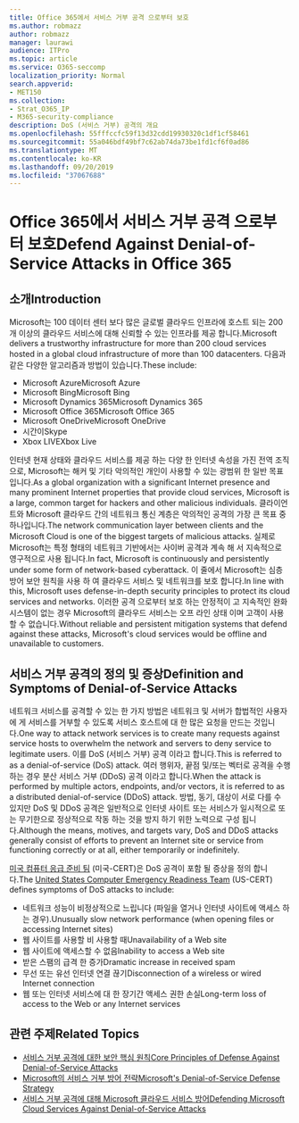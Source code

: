 ```yaml
---
title: Office 365에서 서비스 거부 공격 으로부터 보호
ms.author: robmazz
author: robmazz
manager: laurawi
audience: ITPro
ms.topic: article
ms.service: O365-seccomp
localization_priority: Normal
search.appverid:
- MET150
ms.collection:
- Strat_O365_IP
- M365-security-compliance
description: DoS (서비스 거부) 공격의 개요
ms.openlocfilehash: 55fffccfc59f13d32cdd19930320c1df1cf58461
ms.sourcegitcommit: 55a046bdf49bf7c62ab74da73be1fd1cf6f0ad86
ms.translationtype: MT
ms.contentlocale: ko-KR
ms.lasthandoff: 09/20/2019
ms.locfileid: "37067688"
---
```

# <a name="defend-against-denial-of-service-attacks-in-office-365"></a><span data-ttu-id="a2cb3-103">Office 365에서 서비스 거부 공격 으로부터 보호</span><span class="sxs-lookup"><span data-stu-id="a2cb3-103">Defend Against Denial-of-Service Attacks in Office 365</span></span>

## <a name="introduction"></a><span data-ttu-id="a2cb3-104">소개</span><span class="sxs-lookup"><span data-stu-id="a2cb3-104">Introduction</span></span>

<span data-ttu-id="a2cb3-105">Microsoft는 100 데이터 센터 보다 많은 글로벌 클라우드 인프라에 호스트 되는 200 개 이상의 클라우드 서비스에 대해 신뢰할 수 있는 인프라를 제공 합니다.</span><span class="sxs-lookup"><span data-stu-id="a2cb3-105">Microsoft delivers a trustworthy infrastructure for more than 200 cloud services hosted in a global cloud infrastructure of more than 100 datacenters.</span></span> <span data-ttu-id="a2cb3-106">다음과 같은 다양한 알고리즘과 방법이 있습니다.</span><span class="sxs-lookup"><span data-stu-id="a2cb3-106">These include:</span></span>

- <span data-ttu-id="a2cb3-107">Microsoft Azure</span><span class="sxs-lookup"><span data-stu-id="a2cb3-107">Microsoft Azure</span></span>
- <span data-ttu-id="a2cb3-108">Microsoft Bing</span><span class="sxs-lookup"><span data-stu-id="a2cb3-108">Microsoft Bing</span></span>
- <span data-ttu-id="a2cb3-109">Microsoft Dynamics 365</span><span class="sxs-lookup"><span data-stu-id="a2cb3-109">Microsoft Dynamics 365</span></span>
- <span data-ttu-id="a2cb3-110">Microsoft Office 365</span><span class="sxs-lookup"><span data-stu-id="a2cb3-110">Microsoft Office 365</span></span>
- <span data-ttu-id="a2cb3-111">Microsoft OneDrive</span><span class="sxs-lookup"><span data-stu-id="a2cb3-111">Microsoft OneDrive</span></span>
- <span data-ttu-id="a2cb3-112">시간이</span><span class="sxs-lookup"><span data-stu-id="a2cb3-112">Skype</span></span>
- <span data-ttu-id="a2cb3-113">Xbox LIVE</span><span class="sxs-lookup"><span data-stu-id="a2cb3-113">Xbox Live</span></span>

<span data-ttu-id="a2cb3-114">인터넷 현재 상태와 클라우드 서비스를 제공 하는 다양 한 인터넷 속성을 가진 전역 조직으로, Microsoft는 해커 및 기타 악의적인 개인이 사용할 수 있는 광범위 한 일반 목표입니다.</span><span class="sxs-lookup"><span data-stu-id="a2cb3-114">As a global organization with a significant Internet presence and many prominent Internet properties that provide cloud services, Microsoft is a large, common target for hackers and other malicious individuals.</span></span> <span data-ttu-id="a2cb3-115">클라이언트와 Microsoft 클라우드 간의 네트워크 통신 계층은 악의적인 공격의 가장 큰 목표 중 하나입니다.</span><span class="sxs-lookup"><span data-stu-id="a2cb3-115">The network communication layer between clients and the Microsoft Cloud is one of the biggest targets of malicious attacks.</span></span> <span data-ttu-id="a2cb3-116">실제로 Microsoft는 특정 형태의 네트워크 기반에서는 사이버 공격과 계속 해 서 지속적으로 영구적으로 사용 됩니다.</span><span class="sxs-lookup"><span data-stu-id="a2cb3-116">In fact, Microsoft is continuously and persistently under some form of network-based cyberattack.</span></span> <span data-ttu-id="a2cb3-117">이 줄에서 Microsoft는 심층 방어 보안 원칙을 사용 하 여 클라우드 서비스 및 네트워크를 보호 합니다.</span><span class="sxs-lookup"><span data-stu-id="a2cb3-117">In line with this, Microsoft uses defense-in-depth security principles to protect its cloud services and networks.</span></span> <span data-ttu-id="a2cb3-118">이러한 공격 으로부터 보호 하는 안정적이 고 지속적인 완화 시스템이 없는 경우 Microsoft의 클라우드 서비스는 오프 라인 상태 이며 고객이 사용할 수 없습니다.</span><span class="sxs-lookup"><span data-stu-id="a2cb3-118">Without reliable and persistent mitigation systems that defend against these attacks, Microsoft's cloud services would be offline and unavailable to customers.</span></span>

## <a name="definition-and-symptoms-of-denial-of-service-attacks"></a><span data-ttu-id="a2cb3-119">서비스 거부 공격의 정의 및 증상</span><span class="sxs-lookup"><span data-stu-id="a2cb3-119">Definition and Symptoms of Denial-of-Service Attacks</span></span>

<span data-ttu-id="a2cb3-120">네트워크 서비스를 공격할 수 있는 한 가지 방법은 네트워크 및 서버가 합법적인 사용자에 게 서비스를 거부할 수 있도록 서비스 호스트에 대 한 많은 요청을 만드는 것입니다.</span><span class="sxs-lookup"><span data-stu-id="a2cb3-120">One way to attack network services is to create many requests against service hosts to overwhelm the network and servers to deny service to legitimate users.</span></span> <span data-ttu-id="a2cb3-121">이를 DoS (서비스 거부) 공격 이라고 합니다.</span><span class="sxs-lookup"><span data-stu-id="a2cb3-121">This is referred to as a denial-of-service (DoS) attack.</span></span> <span data-ttu-id="a2cb3-122">여러 행위자, 끝점 및/또는 벡터로 공격을 수행 하는 경우 분산 서비스 거부 (DDoS) 공격 이라고 합니다.</span><span class="sxs-lookup"><span data-stu-id="a2cb3-122">When the attack is performed by multiple actors, endpoints, and/or vectors, it is referred to as a distributed denial-of-service (DDoS) attack.</span></span> <span data-ttu-id="a2cb3-123">방법, 동기, 대상이 서로 다를 수 있지만 DoS 및 DDoS 공격은 일반적으로 인터넷 사이트 또는 서비스가 일시적으로 또는 무기한으로 정상적으로 작동 하는 것을 방지 하기 위한 노력으로 구성 됩니다.</span><span class="sxs-lookup"><span data-stu-id="a2cb3-123">Although the means, motives, and targets vary, DoS and DDoS attacks generally consist of efforts to prevent an Internet site or service from functioning correctly or at all, either temporarily or indefinitely.</span></span>

<span data-ttu-id="a2cb3-124">[미국 컴퓨터 응급 준비 팀](https://www.us-cert.gov/) (미국-CERT)은 DoS 공격이 포함 될 증상을 정의 합니다.</span><span class="sxs-lookup"><span data-stu-id="a2cb3-124">The [United States Computer Emergency Readiness Team](https://www.us-cert.gov/) (US-CERT) defines symptoms of DoS attacks to include:</span></span>

- <span data-ttu-id="a2cb3-125">네트워크 성능이 비정상적으로 느립니다 (파일을 열거나 인터넷 사이트에 액세스 하는 경우).</span><span class="sxs-lookup"><span data-stu-id="a2cb3-125">Unusually slow network performance (when opening files or accessing Internet sites)</span></span>
- <span data-ttu-id="a2cb3-126">웹 사이트를 사용할 비 사용할 때</span><span class="sxs-lookup"><span data-stu-id="a2cb3-126">Unavailability of a Web site</span></span>
- <span data-ttu-id="a2cb3-127">웹 사이트에 액세스할 수 없음</span><span class="sxs-lookup"><span data-stu-id="a2cb3-127">Inability to access a Web site</span></span>
- <span data-ttu-id="a2cb3-128">받은 스팸의 급격 한 증가</span><span class="sxs-lookup"><span data-stu-id="a2cb3-128">Dramatic increase in received spam</span></span>
- <span data-ttu-id="a2cb3-129">무선 또는 유선 인터넷 연결 끊기</span><span class="sxs-lookup"><span data-stu-id="a2cb3-129">Disconnection of a wireless or wired Internet connection</span></span>
- <span data-ttu-id="a2cb3-130">웹 또는 인터넷 서비스에 대 한 장기간 액세스 권한 손실</span><span class="sxs-lookup"><span data-stu-id="a2cb3-130">Long-term loss of access to the Web or any Internet services</span></span>

## <a name="related-topics"></a><span data-ttu-id="a2cb3-131">관련 주제</span><span class="sxs-lookup"><span data-stu-id="a2cb3-131">Related Topics</span></span>

- [<span data-ttu-id="a2cb3-132">서비스 거부 공격에 대한 보안 핵심 원칙</span><span class="sxs-lookup"><span data-stu-id="a2cb3-132">Core Principles of Defense Against Denial-of-Service Attacks</span></span>](office-365-core-principles-of-defense-against-dos-attacks.md)
- [<span data-ttu-id="a2cb3-133">Microsoft의 서비스 거부 방어 전략</span><span class="sxs-lookup"><span data-stu-id="a2cb3-133">Microsoft's Denial-of-Service Defense Strategy</span></span>](office-365-microsoft-dos-defense-strategy.md)
- [<span data-ttu-id="a2cb3-134">서비스 거부 공격에 대해 Microsoft 클라우드 서비스 방어</span><span class="sxs-lookup"><span data-stu-id="a2cb3-134">Defending Microsoft Cloud Services Against Denial-of-Service Attacks</span></span>](office-365-defending-cloud-services-against-dos-attacks.md)
